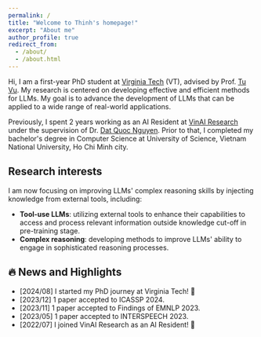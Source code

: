 ```yaml
---
permalink: /
title: "Welcome to Thinh's homepage!"
excerpt: "About me"
author_profile: true
redirect_from: 
  - /about/
  - /about.html
---
```

Hi, I am a first-year PhD student at [Virginia Tech](https://cs.vt.edu/) (VT), advised by Prof. [Tu Vu](https://tuvllms.github.io/). My research is centered on developing effective and efficient methods for LLMs. My goal is to advance the development of LLMs that can be applied to a wide range of real-world applications.

Previously, I spent 2 years working as an AI Resident at [VinAI Research](https://www.vinai.io/) under the supervision of Dr. [Dat Quoc Nguyen](https://datquocnguyen.github.io/). Prior to that, I completed my bachelor's degree in Computer Science at University of Science, Vietnam National University, Ho Chi Minh city.
<!-- I am deeply interested in natural language processing (NLP) and LLMs. I welcome the opportunity to expand my horizons and delve into new interesting topics. -->

## Research interests
I am now focusing on improving LLMs' complex reasoning skills by injecting knowledge from external tools, including:
* **Tool-use LLMs**: utilizing external tools to enhance their capabilities to access and process relevant information outside knowledge cut-off in pre-training stage.
* **Complex reasoning**: developing methods to improve LLMs' ability to engage in sophisticated reasoning processes.

## 🔥 News and Highlights
* [2024/08] I started my PhD journey at Virginia Tech! 🎉
* [2023/12] 1 paper accepted to ICASSP 2024.
* [2023/11] 1 paper accepted to Findings of EMNLP 2023.
* [2023/05] 1 paper accepted to INTERSPEECH 2023.
* [2022/07] I joined VinAI Research as an AI Resident! 🎉